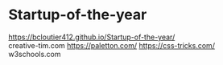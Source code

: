 # Startup-of-the-year
https://bcloutier412.github.io/Startup-of-the-year/<br>
creative-tim.com
https://paletton.com/
https://css-tricks.com/
w3schools.com
